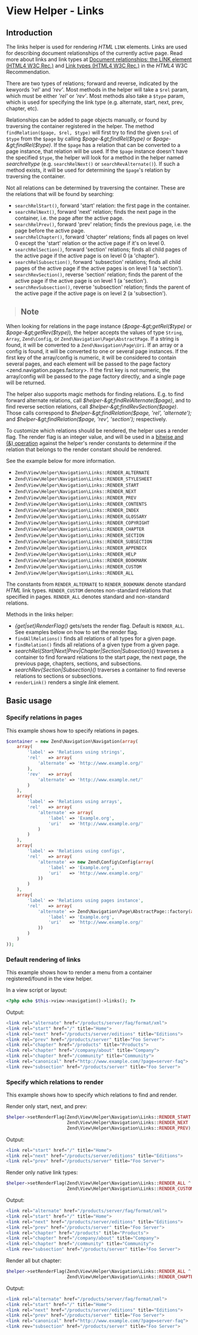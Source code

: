 # View Helper - Links

## Introduction

The links helper is used for rendering *HTML* `LINK` elements. Links are used for describing
document relationships of the currently active page. Read more about links and link types at
[Document relationships: the LINK element (HTML4 W3C
Rec.)](http://www.w3.org/TR/html4/struct/links.html#h-12.3) and [Link types (HTML4 W3C
Rec.)](http://www.w3.org/TR/html4/types.html#h-6.12) in the *HTML*4 W3C Recommendation.

There are two types of relations; forward and reverse, indicated by the kewyords *'rel'* and
*'rev'*. Most methods in the helper will take a `$rel` param, which must be either *'rel'* or
*'rev'*. Most methods also take a `$type` param, which is used for specifying the link type (e.g.
alternate, start, next, prev, chapter, etc).

Relationships can be added to page objects manually, or found by traversing the container registered
in the helper. The method `findRelation($page, $rel, $type)` will first try to find the given `$rel`
of `$type` from the `$page` by calling *$page-&gt;findRel($type)* or *$page-&gt;findRel($type)*. If
the `$page` has a relation that can be converted to a page instance, that relation will be used. If
the `$page` instance doesn't have the specified `$type`, the helper will look for a method in the
helper named *search$rel$type* (e.g. `searchRelNext()` or `searchRevAlternate()`). If such a method
exists, it will be used for determining the `$page`'s relation by traversing the container.

Not all relations can be determined by traversing the container. These are the relations that will
be found by searching:

- `searchRelStart()`, forward 'start' relation: the first page in the container.
- `searchRelNext()`, forward 'next' relation; finds the next page in the container, i.e. the page
after the active page.
- `searchRelPrev()`, forward 'prev' relation; finds the previous page, i.e. the page before the
active page.
- `searchRelChapter()`, forward 'chapter' relations; finds all pages on level 0 except the 'start'
relation or the active page if it's on level 0.
- `searchRelSection()`, forward 'section' relations; finds all child pages of the active page if the
active page is on level 0 (a 'chapter').
- `searchRelSubsection()`, forward 'subsection' relations; finds all child pages of the active page
if the active pages is on level 1 (a 'section').
- `searchRevSection()`, reverse 'section' relation; finds the parent of the active page if the
active page is on level 1 (a 'section').
- `searchRevSubsection()`, reverse 'subsection' relation; finds the parent of the active page if the
active page is on level 2 (a 'subsection').

> ## Note
When looking for relations in the page instance (*$page-&gt;getRel($type)* or
*$page-&gt;getRev($type)*), the helper accepts the values of type `String`, `Array`, `Zend\Config`,
or `Zend\Navigation\Page\AbstractPage`. If a string is found, it will be converted to a
`Zend\Navigation\Page\Uri`. If an array or a config is found, it will be converted to one or several
page instances. If the first key of the array/config is numeric, it will be considered to contain
several pages, and each element will be passed to the page factory
&lt;zend.navigation.pages.factory&gt;. If the first key is not numeric, the array/config will be
passed to the page factory directly, and a single page will be returned.

The helper also supports magic methods for finding relations. E.g. to find forward alternate
relations, call *$helper-&gt;findRelAlternate($page)*, and to find reverse section relations, call
*$helper-&gt;findRevSection($page)*. Those calls correspond to *$helper-&gt;findRelation($page,
'rel', 'alternate');* and *$helper-&gt;findRelation($page, 'rev', 'section');* respectively.

To customize which relations should be rendered, the helper uses a render flag. The render flag is
an integer value, and will be used in a [bitwise and (&)
operation](http://php.net/manual/en/language.operators.bitwise.php) against the helper's render
constants to determine if the relation that belongs to the render constant should be rendered.

See the example below for more information.

- `Zend\View\Helper\Navigation\Links::RENDER_ALTERNATE`
- `Zend\View\Helper\Navigation\Links::RENDER_STYLESHEET`
- `Zend\View\Helper\Navigation\Links::RENDER_START`
- `Zend\View\Helper\Navigation\Links::RENDER_NEXT`
- `Zend\View\Helper\Navigation\Links::RENDER_PREV`
- `Zend\View\Helper\Navigation\Links::RENDER_CONTENTS`
- `Zend\View\Helper\Navigation\Links::RENDER_INDEX`
- `Zend\View\Helper\Navigation\Links::RENDER_GLOSSARY`
- `Zend\View\Helper\Navigation\Links::RENDER_COPYRIGHT`
- `Zend\View\Helper\Navigation\Links::RENDER_CHAPTER`
- `Zend\View\Helper\Navigation\Links::RENDER_SECTION`
- `Zend\View\Helper\Navigation\Links::RENDER_SUBSECTION`
- `Zend\View\Helper\Navigation\Links::RENDER_APPENDIX`
- `Zend\View\Helper\Navigation\Links::RENDER_HELP`
- `Zend\View\Helper\Navigation\Links::RENDER_BOOKMARK`
- `Zend\View\Helper\Navigation\Links::RENDER_CUSTOM`
- `Zend\View\Helper\Navigation\Links::RENDER_ALL`

The constants from `RENDER_ALTERNATE` to `RENDER_BOOKMARK` denote standard *HTML* link types.
`RENDER_CUSTOM` denotes non-standard relations that specified in pages. `RENDER_ALL` denotes
standard and non-standard relations.

Methods in the links helper:

- *{get|set}RenderFlag()* gets/sets the render flag. Default is `RENDER_ALL`. See examples below on
how to set the render flag.
- `findAllRelations()` finds all relations of all types for a given page.
- `findRelation()` finds all relations of a given type from a given page.
- *searchRel{Start|Next|Prev|Chapter|Section|Subsection}()* traverses a container to find forward
relations to the start page, the next page, the previous page, chapters, sections, and subsections.
- *searchRev{Section|Subsection}()* traverses a container to find reverse relations to sections or
subsections.
- `renderLink()` renders a single *link* element.

## Basic usage

### Specify relations in pages

This example shows how to specify relations in pages.

```php
$container = new Zend\Navigation\Navigation(array(
    array(
        'label' => 'Relations using strings',
        'rel'   => array(
            'alternate' => 'http://www.example.org/'
        ),
        'rev'   => array(
            'alternate' => 'http://www.example.net/'
        )
    ),
    array(
        'label' => 'Relations using arrays',
        'rel'   => array(
            'alternate' => array(
                'label' => 'Example.org',
                'uri'   => 'http://www.example.org/'
            )
        )
    ),
    array(
        'label' => 'Relations using configs',
        'rel'   => array(
            'alternate' => new Zend\Config\Config(array(
                'label' => 'Example.org',
                'uri'   => 'http://www.example.org/'
            ))
        )
    ),
    array(
        'label' => 'Relations using pages instance',
        'rel'   => array(
            'alternate' => Zend\Navigation\Page\AbstractPage::factory(array(
                'label' => 'Example.org',
                'uri'   => 'http://www.example.org/'
            ))
        )
    )
));
```

### Default rendering of links

This example shows how to render a menu from a container registered/found in the view helper.

In a view script or layout:

```php
<?php echo $this->view->navigation()->links(); ?>
```

Output:

```php
<link rel="alternate" href="/products/server/faq/format/xml">
<link rel="start" href="/" title="Home">
<link rel="next" href="/products/server/editions" title="Editions">
<link rel="prev" href="/products/server" title="Foo Server">
<link rel="chapter" href="/products" title="Products">
<link rel="chapter" href="/company/about" title="Company">
<link rel="chapter" href="/community" title="Community">
<link rel="canonical" href="http://www.example.com/?page=server-faq">
<link rev="subsection" href="/products/server" title="Foo Server">
```

### Specify which relations to render

This example shows how to specify which relations to find and render.

Render only start, next, and prev:

```php
$helper->setRenderFlag(Zend\View\Helper\Navigation\Links::RENDER_START |
                       Zend\View\Helper\Navigation\Links::RENDER_NEXT |
                       Zend\View\Helper\Navigation\Links::RENDER_PREV);
```

Output:

```php
<link rel="start" href="/" title="Home">
<link rel="next" href="/products/server/editions" title="Editions">
<link rel="prev" href="/products/server" title="Foo Server">
```

Render only native link types:

```php
$helper->setRenderFlag(Zend\View\Helper\Navigation\Links::RENDER_ALL ^
                       Zend\View\Helper\Navigation\Links::RENDER_CUSTOM);
```

Output:

```php
<link rel="alternate" href="/products/server/faq/format/xml">
<link rel="start" href="/" title="Home">
<link rel="next" href="/products/server/editions" title="Editions">
<link rel="prev" href="/products/server" title="Foo Server">
<link rel="chapter" href="/products" title="Products">
<link rel="chapter" href="/company/about" title="Company">
<link rel="chapter" href="/community" title="Community">
<link rev="subsection" href="/products/server" title="Foo Server">
```

Render all but chapter:

```php
$helper->setRenderFlag(Zend\View\Helper\Navigation\Links::RENDER_ALL ^
                       Zend\View\Helper\Navigation\Links::RENDER_CHAPTER);
```

Output:

```php
<link rel="alternate" href="/products/server/faq/format/xml">
<link rel="start" href="/" title="Home">
<link rel="next" href="/products/server/editions" title="Editions">
<link rel="prev" href="/products/server" title="Foo Server">
<link rel="canonical" href="http://www.example.com/?page=server-faq">
<link rev="subsection" href="/products/server" title="Foo Server">
```
